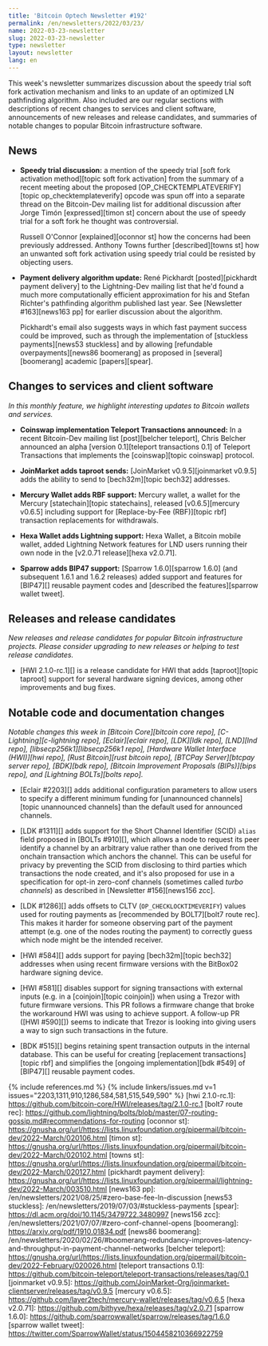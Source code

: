 ```yaml
---
title: 'Bitcoin Optech Newsletter #192'
permalink: /en/newsletters/2022/03/23/
name: 2022-03-23-newsletter
slug: 2022-03-23-newsletter
type: newsletter
layout: newsletter
lang: en
---
```

This week's newsletter summarizes discussion about the speedy trial soft
fork activation mechanism and links to an update of an optimized LN
pathfinding algorithm.  Also included are our regular sections with
descriptions of recent changes to services and client software,
announcements of new releases and release candidates, and summaries of
notable changes to popular Bitcoin infrastructure software.

## News

- **Speedy trial discussion:** a mention of the speedy trial [soft fork
  activation method][topic soft fork activation] from the summary of a
  recent meeting about the proposed [OP_CHECKTEMPLATEVERIFY][topic
  op_checktemplateverify] opcode was spun off into a separate thread
  on the Bitcoin-Dev mailing list for additional discussion after Jorge
  Timón [expressed][timon st] concern about the use of speedy trial for
  a soft fork he thought was controversial.

  Russell O'Connor [explained][oconnor st] how the concerns had been
  previously addressed.  Anthony Towns further [described][towns st]
  how an unwanted soft fork activation using speedy trial could be
  resisted by objecting users.

- **Payment delivery algorithm update:** René Pickhardt [posted][pickhardt
  payment delivery] to the Lightning-Dev mailing list that he'd found a much
  more computationally efficient approximation for his and Stefan
  Richter's pathfinding algorithm published last year.  See [Newsletter
  #163][news163 pp] for earlier discussion about the algorithm.

  Pickhardt's email also suggests ways in which fast payment success
  could be improved, such as through the implementation of [stuckless
  payments][news53 stuckless] and by allowing [refundable
  overpayments][news86 boomerang] as proposed in [several][boomerang]
  academic [papers][spear].

## Changes to services and client software

*In this monthly feature, we highlight interesting updates to Bitcoin
wallets and services.*

- **Coinswap implementation Teleport Transactions announced:**
  In a recent Bitcoin-Dev mailing list [post][belcher teleport], Chris Belcher
  announced an alpha [version 0.1][teleport transactions 0.1] of Teleport
  Transactions that implements the [coinswap][topic coinswap] protocol.

- **JoinMarket adds taproot sends:**
  [JoinMarket v0.9.5][joinmarket v0.9.5] adds the ability to send to
  [bech32m][topic bech32] addresses.

- **Mercury Wallet adds RBF support:**
  Mercury wallet, a wallet for the Mercury [statechain][topic statechains],
  released [v0.6.5][mercury v0.6.5] including support for [Replace-by-Fee
  (RBF)][topic rbf] transaction replacements for withdrawals.

- **Hexa Wallet adds Lightning support:**
  Hexa Wallet, a Bitcoin mobile wallet, added Lightning Network features for LND
  users running their own node in the [v2.0.71 release][hexa v2.0.71].

- **Sparrow adds BIP47 support:**
  [Sparrow 1.6.0][sparrow 1.6.0] (and subsequent 1.6.1 and 1.6.2 releases) added
  support and features for [BIP47][] reusable payment codes and [described the
  features][sparrow wallet tweet].

## Releases and release candidates

*New releases and release candidates for popular Bitcoin infrastructure
projects.  Please consider upgrading to new releases or helping to test
release candidates.*

- [HWI 2.1.0-rc.1][] is a release candidate for HWI that adds
  [taproot][topic taproot] support for several hardware signing devices,
  among other improvements and bug fixes.

## Notable code and documentation changes

*Notable changes this week in [Bitcoin Core][bitcoin core repo],
[C-Lightning][c-lightning repo], [Eclair][eclair repo], [LDK][ldk repo],
[LND][lnd repo], [libsecp256k1][libsecp256k1 repo], [Hardware Wallet
Interface (HWI)][hwi repo], [Rust Bitcoin][rust bitcoin repo], [BTCPay
Server][btcpay server repo], [BDK][bdk repo], [Bitcoin Improvement
Proposals (BIPs)][bips repo], and [Lightning BOLTs][bolts repo].*

- [Eclair #2203][] adds additional configuration parameters to allow
  users to specify a different minimum funding for [unannounced
  channels][topic unannounced channels] than the default used for
  announced channels.

- [LDK #1311][] adds support for the Short Channel Identifier (SCID)
  `alias` field proposed in [BOLTs #910][], which allows a node to
  request its peer identify a channel by an arbitrary value rather than
  one derived from the onchain transaction which anchors the channel.
  This can be useful for privacy by preventing the SCID from disclosing
  to third parties which transactions the node created, and it's also
  proposed for use in a specification for opt-in zero-conf channels
  (sometimes called *turbo channels*) as described in [Newsletter
  #156][news156 zcc].

- [LDK #1286][] adds offsets to CLTV (`OP_CHECKLOCKTIMEVERIFY`) values used
  for routing payments as [recommended by BOLT7][bolt7 route rec].  This
  makes it harder for someone observing part of the payment attempt
  (e.g. one of the nodes routing the payment) to correctly guess which
  node might be the intended receiver.

- [HWI #584][] adds support for paying [bech32m][topic bech32] addresses
  when using recent firmware versions with the BitBox02 hardware signing
  device.

- [HWI #581][] disables support for signing transactions with external inputs (e.g. in a [coinjoin][topic coinjoin])
  when using a Trezor with future firmware versions. This PR follows a firmware
  change that broke the workaround HWI was using to achieve support. A
  follow-up PR ([HWI #590][]) seems to indicate that Trezor is looking into
  giving users a way to sign such transactions in the future.

- [BDK #515][] begins retaining spent transaction outputs in the
  internal database.  This can be useful for creating [replacement
  transactions][topic rbf] and simplifies the [ongoing
  implementation][bdk #549] of [BIP47][] reusable payment codes.

{% include references.md %}
{% include linkers/issues.md v=1 issues="2203,1311,910,1286,584,581,515,549,590" %}
[hwi 2.1.0-rc.1]: https://github.com/bitcoin-core/HWI/releases/tag/2.1.0-rc.1
[bolt7 route rec]: https://github.com/lightning/bolts/blob/master/07-routing-gossip.md#recommendations-for-routing
[oconnor st]: https://gnusha.org/url/https://lists.linuxfoundation.org/pipermail/bitcoin-dev/2022-March/020106.html
[timon st]: https://gnusha.org/url/https://lists.linuxfoundation.org/pipermail/bitcoin-dev/2022-March/020102.html
[towns st]: https://gnusha.org/url/https://lists.linuxfoundation.org/pipermail/bitcoin-dev/2022-March/020127.html
[pickhardt payment delivery]: https://gnusha.org/url/https://lists.linuxfoundation.org/pipermail/lightning-dev/2022-March/003510.html
[news163 pp]: /en/newsletters/2021/08/25/#zero-base-fee-ln-discussion
[news53 stuckless]: /en/newsletters/2019/07/03/#stuckless-payments
[spear]: https://dl.acm.org/doi/10.1145/3479722.3480997
[news156 zcc]: /en/newsletters/2021/07/07/#zero-conf-channel-opens
[boomerang]: https://arxiv.org/pdf/1910.01834.pdf
[news86 boomerang]: /en/newsletters/2020/02/26/#boomerang-redundancy-improves-latency-and-throughput-in-payment-channel-networks
[belcher teleport]: https://gnusha.org/url/https://lists.linuxfoundation.org/pipermail/bitcoin-dev/2022-February/020026.html
[teleport transactions 0.1]: https://github.com/bitcoin-teleport/teleport-transactions/releases/tag/0.1
[joinmarket v0.9.5]: https://github.com/JoinMarket-Org/joinmarket-clientserver/releases/tag/v0.9.5
[mercury v0.6.5]: https://github.com/layer2tech/mercury-wallet/releases/tag/v0.6.5
[hexa v2.0.71]: https://github.com/bithyve/hexa/releases/tag/v2.0.71
[sparrow 1.6.0]: https://github.com/sparrowwallet/sparrow/releases/tag/1.6.0
[sparrow wallet tweet]: https://twitter.com/SparrowWallet/status/1504458210366922759
